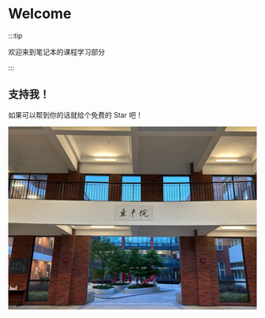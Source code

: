 # Welcome

:::tip

欢迎来到笔记本的课程学习部分

:::

## 支持我！


如果可以帮到你的话就给个免费的 Star 吧！

![](../../static/img/intro.png)
